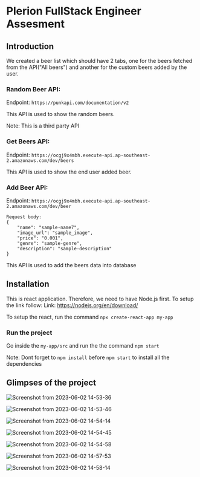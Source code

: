 # Plerion FullStack Engineer Assesment

## Introduction

We created a beer list which should have 2 tabs, one for the beers fetched from the API("All beers") and another for the custom beers added by the user.

### Random Beer API: 

Endpoint: ```https://punkapi.com/documentation/v2```

This API is used to show the random beers.

Note: This is a third party API

### Get Beers API: 

Endpoint: ```https://ocgj9x4mbh.execute-api.ap-southeast-2.amazonaws.com/dev/beers```

This API is used to show the end user added beer.

### Add Beer API: 

Endpoint: ```https://ocgj9x4mbh.execute-api.ap-southeast-2.amazonaws.com/dev/beer```

```
Request body:
{
    "name": "sample-name7",
    "image_url": "sample_image",
    "price": "0.001",
    "genre": "sample-genre",
    "description": "sample-description"
}
```

This API is used to add the beers data into database


## Installation

This is react application. Therefore, we need to have Node.js first. To setup the link follow:
Link: https://nodejs.org/en/download/

To setup the react, run the command
```npx create-react-app my-app```

### Run the project

Go inside the ```my-app/src``` and run the the command ```npm start```

Note: Dont forget to ```npm install``` before ```npm start``` to install all the dependencies


## Glimpses of the project

![Screenshot from 2023-06-02 14-53-36](https://github.com/sudarshan1998/technical-assessment-frontend/assets/23524244/dcf849fc-0328-4bce-9f1b-6b27ef624939)

![Screenshot from 2023-06-02 14-53-46](https://github.com/sudarshan1998/technical-assessment-frontend/assets/23524244/5078c834-cfe8-4f12-ac3c-9c3e7be8a4a9)

![Screenshot from 2023-06-02 14-54-14](https://github.com/sudarshan1998/technical-assessment-frontend/assets/23524244/b6e218c8-06de-46f3-9d91-8934ac1b4331)

![Screenshot from 2023-06-02 14-54-45](https://github.com/sudarshan1998/technical-assessment-frontend/assets/23524244/9cb3f030-20f6-4091-bbc6-8a2820f871ed)

![Screenshot from 2023-06-02 14-54-58](https://github.com/sudarshan1998/technical-assessment-frontend/assets/23524244/e402df11-9131-4bce-a585-eff3c34db485)

![Screenshot from 2023-06-02 14-57-53](https://github.com/sudarshan1998/technical-assessment-frontend/assets/23524244/06b9b559-0118-4152-b93b-5a0de511e5e1)

![Screenshot from 2023-06-02 14-58-14](https://github.com/sudarshan1998/technical-assessment-frontend/assets/23524244/ea1aab46-cef4-42df-85bb-7ba5f412d9a1)
